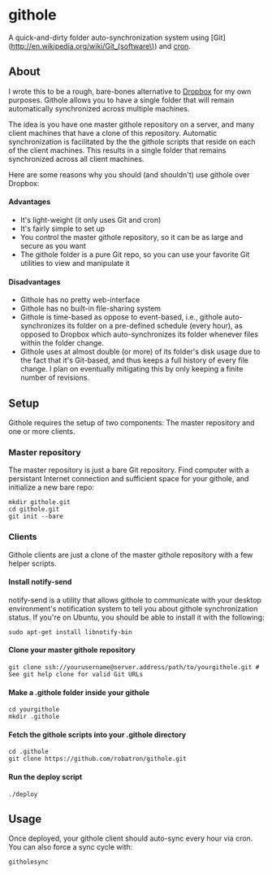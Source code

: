 # githole

A quick-and-dirty folder auto-synchronization system using [Git](http://en.wikipedia.org/wiki/Git_(software\)) and [cron](http://en.wikipedia.org/wiki/Cron).

## About

I wrote this to be a rough, bare-bones alternative to [Dropbox](http://www.dropbox.com/) for my own purposes. Githole allows you to have a single folder that will remain automatically synchronized across multiple machines.

The idea is you have one master githole repository on a server, and many client machines that have a clone of this repository. Automatic synchronization is facilitated by the the githole scripts that reside on each of the client machines. This results in a single folder that remains synchronized across all client machines.

Here are some reasons why you should (and shouldn't) use githole over Dropbox:

#### Advantages

 * It's light-weight (it only uses Git and cron)
 * It's fairly simple to set up
 * You control the master githole repository, so it can be as large and secure as you want
 * The githole folder is a pure Git repo, so you can use your favorite Git utilities to view and manipulate it

#### Disadvantages

 * Githole has no pretty web-interface
 * Githole has no built-in file-sharing system
 * Githole is time-based as oppose to event-based, i.e., githole auto-synchronizes its folder on a pre-defined schedule (every hour), as opposed to Dropbox which auto-synchronizes its folder whenever files within the folder change.
 * Githole uses at almost double (or more) of its folder's disk usage due to the fact that it's Git-based, and thus keeps a full history of every file change. I plan on eventually mitigating this by only keeping a finite number of revisions.

## Setup

Githole requires the setup of two components: The master repository and one or more clients.

### Master repository

The master repository is just a bare Git repository. Find computer with a persistant Internet connection and sufficient space for your githole, and initialize a new bare repo:

    mkdir githole.git
    cd githole.git
    git init --bare

### Clients

Githole clients are just a clone of the master githole repository with a few helper scripts. 

#### Install notify-send

notify-send is a utility that allows githole to communicate with your desktop environment's notification system to tell you about githole synchronization status. If you're on Ubuntu, you should be able to install it with the following:

    sudo apt-get install libnotify-bin

#### Clone your master githole repository

    git clone ssh://yourusername@server.address/path/to/yourgithole.git # See git help clone for valid Git URLs

#### Make a .githole folder inside your githole    

    cd yourgithole
    mkdir .githole

#### Fetch the githole scripts into your .githole directory

    cd .githole
    git clone https://github.com/robatron/githole.git

#### Run the deploy script

    ./deploy

## Usage

Once deployed, your githole client should auto-sync every hour via cron. You can also force a sync cycle with:

    githolesync